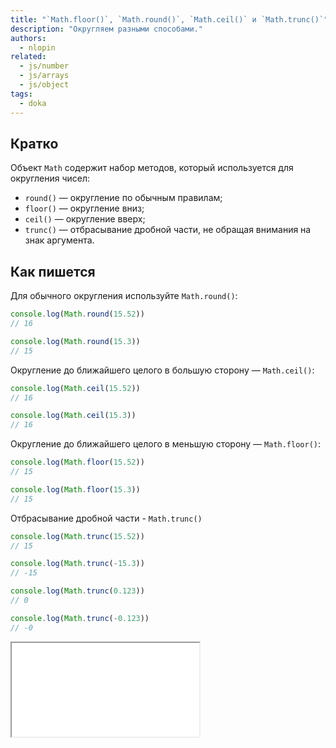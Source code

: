 ```yaml
---
title: "`Math.floor()`, `Math.round()`, `Math.ceil()` и `Math.trunc()`"
description: "Округляем разными способами."
authors:
  - nlopin
related:
  - js/number
  - js/arrays
  - js/object
tags:
  - doka
---
```


## Кратко

Объект `Math` содержит набор методов, который используется для округления чисел:

- `round()` — округление по обычным правилам;
- `floor()` — округление вниз;
- `ceil()` — округление вверх;
- `trunc()` — отбрасывание дробной части, не обращая внимания на знак аргумента.

## Как пишется

Для обычного округления используйте `Math.round()`:

```js
console.log(Math.round(15.52))
// 16

console.log(Math.round(15.3))
// 15
```

Округление до ближайшего целого в большую сторону — `Math.ceil()`:

```js
console.log(Math.ceil(15.52))
// 16

console.log(Math.ceil(15.3))
// 16
```

Округление до ближайшего целого в меньшую сторону — `Math.floor()`:

```js
console.log(Math.floor(15.52))
// 15

console.log(Math.floor(15.3))
// 15
```

Отбрасывание дробной части - `Math.trunc()`
```js
console.log(Math.trunc(15.52))
// 15

console.log(Math.trunc(-15.3))
// -15

console.log(Math.trunc(0.123))
// 0

console.log(Math.trunc(-0.123))
// -0
```

<iframe title="Название — Math.floor() — Дока" src="demos/Lopinopulos-RzNGZQ/" height="150"></iframe>
